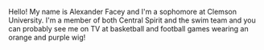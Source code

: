 Hello! My name is Alexander Facey and I'm a sophomore at 
Clemson University. I'm a member of both Central Spirit and
the swim team and you can probably see me on TV at basketball
and football games wearing an orange and purple wig!